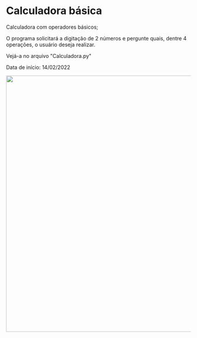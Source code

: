 # Calculadora básica
 Calculadora com operadores básicos;

 O programa solicitará a digitação de 2 números e pergunte quais, dentre 4 operações, o usuário deseja realizar.

 Vejá-a no arquivo "Calculadora.py"

 Data de início: 14/02/2022
 
<div>
<img src="[WhatsApp Image 2022-02-14 at 21 50 28](https://user-images.githubusercontent.com/92998253/153972062-f5b864a0-89c4-4da9-84c1-41f4840848e6.jpeg)" width="700px" />
</div>
